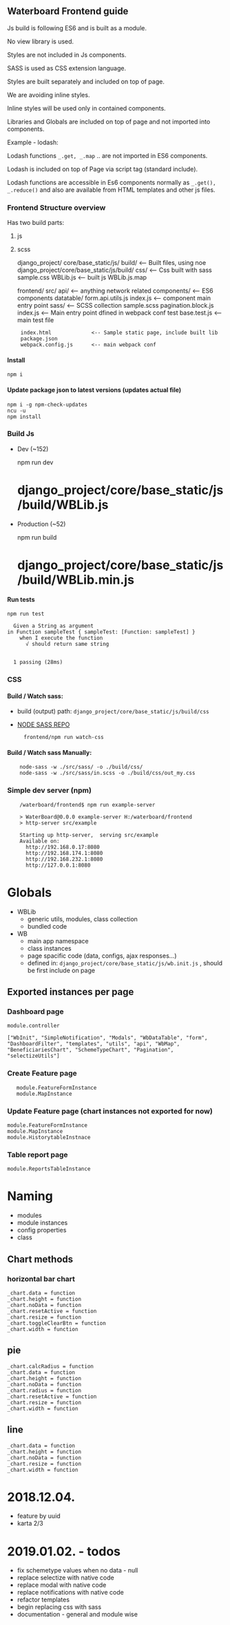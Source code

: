 ## Waterboard Frontend guide

Js build is following ES6 and is built as a module.

No view library is used.

Styles are not included in Js components.

SASS is used as CSS extension language.

Styles are built separately and included on top of page.

We are avoiding inline styles.

Inline styles will be used only in contained components.

Libraries and Globals are included on top of page and not imported into components.

Example - lodash:

Lodash functions `_.get, _.map` .. are not imported in ES6 components.

Lodash is included on top of Page via script tag (standard include).

Lodash functions are accessible in Es6 components normally as `_.get(), _.reduce()` and
also are available from HTML templates and other js files.



### Frontend Structure overview

Has two build parts:
1. js
1. scss 


    django_project/
      core/base_static/js/
        build/                <-- Built files, using noe django_project/core/base_static/js/build/
          css/              <-- Css built with sass
              sample.css
          WBLib.js          <-- built js
          WBLib.js.map

    frontend/
        src/
            api/              <-- anything network related
            components/       <-- ES6 components
                datatable/
                    form.api.utils.js
                    index.js  <-- component main entry point
            sass/             <-- SCSS collection
                sample.scss
            pagination.block.js
            index.js           <-- Main entry point dfined in webpack conf
        test
            base.test.js       <-- main test file
                
        index.html             <-- Sample static page, include built lib
        package.json
        webpack.config.js      <-- main webpack conf


#### Install

    npm i
    
#### Update package json to latest versions (updates actual file)

    npm i -g npm-check-updates
    ncu -u
    npm install
        
### Build Js
  - Dev (~152)
  

     npm run dev
     # django_project/core/base_static/js/build/WBLib.js

  - Production (~52)


     npm run build
     # django_project/core/base_static/js/build/WBLib.min.js


        
#### Run tests 

    npm run test
    
      Given a String as argument
    in Function sampleTest { sampleTest: [Function: sampleTest] }
        when I execute the function
          √ should return same string
    
    
      1 passing (28ms)
        

### CSS


#### Build / Watch sass:

- build (output) path: `django_project/core/base_static/js/build/css`
- [NODE SASS REPO](https://www.npmjs.com/package/node-sass)

        frontend/npm run watch-css

#### Build / Watch sass Manually:
        
        node-sass -w ./src/sass/ -o ./build/css/
        node-sass -w ./src/sass/in.scss -o ./build/css/out_my.css


### Simple dev server (npm)
                 
        /waterboard/frontend$ npm run example-server
        
        > WaterBoard@0.0.0 example-server H:/waterboard/frontend
        > http-server src/example
        
        Starting up http-server,  serving src/example
        Available on:
          http://192.168.0.17:8080
          http://192.168.174.1:8080
          http://192.168.232.1:8080
          http://127.0.0.1:8080







# Globals

- WBLib
  - generic utils, modules, class collection
  - bundled code
- WB
  - main app namespace
  - class instances
  - page spacific code (data, configs, ajax responses...)
  - defined in: `django_project/core/base_static/js/wb.init.js` , should be first include on page
 
## Exported instances per page

### Dashboard page
 
    module.controller
 
    ["WbInit", "SimpleNotification", "Modals", "WbDataTable", "form", "DashboardFilter", "templates", "utils", "api", "WbMap", "BeneficiariesChart", "SchemeTypeChart", "Pagination", "selectizeUtils"]
 
### Create Feature page
 
       module.FeatureFormInstance
       module.MapInstance

### Update Feature page (chart instances not exported for now)

    module.FeatureFormInstance
    module.MapInstance
    module.HistorytableInstnace
    
### Table report page 
    
    module.ReportsTableInstance


# Naming
- modules
- module instances
- config properties
- class






## Chart methods

### horizontal bar chart

    _chart.data = function
    _chart.height = function
    _chart.noData = function
    _chart.resetActive = function
    _chart.resize = function
    _chart.toggleClearBtn = function
    _chart.width = function

## pie

    _chart.calcRadius = function
    _chart.data = function
    _chart.height = function
    _chart.noData = function
    _chart.radius = function
    _chart.resetActive = function
    _chart.resize = function
    _chart.width = function


## line

    _chart.data = function
    _chart.height = function
    _chart.noData = function
    _chart.resize = function
    _chart.width = function


# 2018.12.04.

- feature by uuid
- karta 2/3 

# 2019.01.02. - todos
- fix schemetype values when no data - null
- replace selectize with native code
- replace modal with native code
- replace notifications with native code
- refactor templates
- begin replacing css with sass
- documentation - general and module wise
